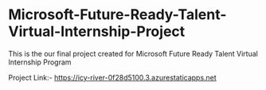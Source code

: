 # Microsoft-Future-Ready-Talent-Virtual-Internship-Project
This is the our final project created for Microsoft Future Ready Talent Virtual Internship Program

Project Link:- https://icy-river-0f28d5100.3.azurestaticapps.net
